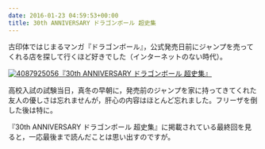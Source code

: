 ```yaml
---
date: 2016-01-23 04:59:53+00:00
title: 30th ANNIVERSARY ドラゴンボール 超史集
---
```


古印体ではじまるマンガ『ドラゴンボール』，公式発売日前にジャンプを売ってくれる店を探して行くほど好きでした（インターネットのない時代）。

[![4087925056](https://images-fe.ssl-images-amazon.com/images/P/4087925056.09.jpg)『30th ANNIVERSARY ドラゴンボール 超史集』](http://www.amazon.co.jp/dp/4087925056?tag=inquisitor-22)

高校入試の試験当日，真冬の早朝に，発売前のジャンプを家に持ってきてくれた友人の優しさは忘れませんが，肝心の内容はほとんど忘れました。フリーザを倒した後は特に。

『30th ANNIVERSARY ドラゴンボール 超史集』に掲載されている最終回を見ると，一応最後まで読んだことは思い出すのですが。
